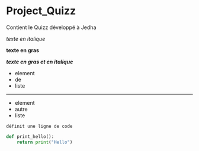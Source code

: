 # Project_Quizz
Contient le Quizz développé à Jedha

*texte en italique*

**texte en gras**

***texte en gras et en italique***

- element
- de
- liste

---

* element
* autre
* liste

`définit une ligne de code`

``` python
def print_hello():
    return print("Hello")
```